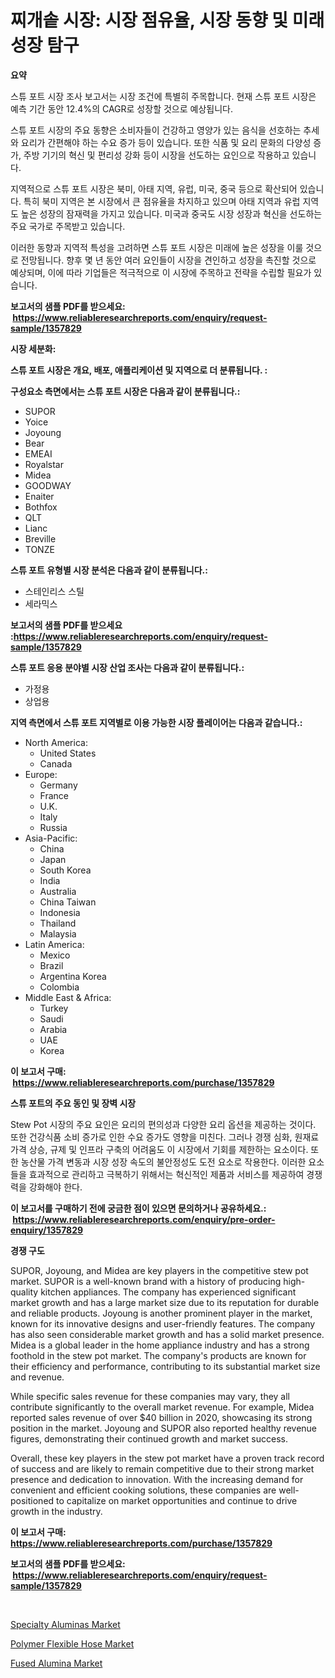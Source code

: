 <p><h1>찌개솥 시장: 시장 점유율, 시장 동향 및 미래 성장 탐구</h1></p><p><strong>요약</strong></p>
<p><p>스튜 포트 시장 조사 보고서는 시장 조건에 특별히 주목합니다. 현재 스튜 포트 시장은 예측 기간 동안 12.4%의 CAGR로 성장할 것으로 예상됩니다.</p><p>스튜 포트 시장의 주요 동향은 소비자들이 건강하고 영양가 있는 음식을 선호하는 추세와 요리가 간편해야 하는 수요 증가 등이 있습니다. 또한 식품 및 요리 문화의 다양성 증가, 주방 기기의 혁신 및 편리성 강화 등이 시장을 선도하는 요인으로 작용하고 있습니다.</p><p>지역적으로 스튜 포트 시장은 북미, 아태 지역, 유럽, 미국, 중국 등으로 확산되어 있습니다. 특히 북미 지역은 본 시장에서 큰 점유율을 차지하고 있으며 아태 지역과 유럽 지역도 높은 성장의 잠재력을 가지고 있습니다. 미국과 중국도 시장 성장과 혁신을 선도하는 주요 국가로 주목받고 있습니다.</p><p>이러한 동향과 지역적 특성을 고려하면 스튜 포트 시장은 미래에 높은 성장을 이룰 것으로 전망됩니다. 향후 몇 년 동안 여러 요인들이 시장을 견인하고 성장을 촉진할 것으로 예상되며, 이에 따라 기업들은 적극적으로 이 시장에 주목하고 전략을 수립할 필요가 있습니다.</p></p>
<p><strong>보고서의 샘플 PDF를 받으세요: &nbsp;<a href="https://www.reliableresearchreports.com/enquiry/request-sample/1357829">https://www.reliableresearchreports.com/enquiry/request-sample/1357829</a></strong></p>
<p><strong>시장 세분화:</strong></p>
<p><strong> 스튜 포트 시장은 개요, 배포, 애플리케이션 및 지역으로 더 분류됩니다. :</strong></p>
<p><strong>구성요소 측면에서는 스튜 포트 시장은 다음과 같이 분류됩니다.:</strong></p>
<p><ul><li>SUPOR</li><li>Yoice</li><li>Joyoung</li><li>Bear</li><li>EMEAI</li><li>Royalstar</li><li>Midea</li><li>GOODWAY</li><li>Enaiter</li><li>Bothfox</li><li>QLT</li><li>Lianc</li><li>Breville</li><li>TONZE</li></ul></p>
<p><strong> 스튜 포트 유형별 시장 분석은 다음과 같이 분류됩니다.:</strong></p>
<p><ul><li>스테인리스 스틸</li><li>세라믹스</li></ul></p>
<p><strong>보고서의 샘플 PDF를 받으세요 :<a href="https://www.reliableresearchreports.com/enquiry/request-sample/1357829">https://www.reliableresearchreports.com/enquiry/request-sample/1357829</a></strong></p>
<p><strong> 스튜 포트 응용 분야별 시장 산업 조사는 다음과 같이 분류됩니다.:</strong></p>
<p><ul><li>가정용</li><li>상업용</li></ul></p>
<p><strong>지역 측면에서 스튜 포트 지역별로 이용 가능한 시장 플레이어는 다음과 같습니다.:</strong></p>
<p><ul>
    <li>
        North America:
        <ul>
            <li>United States</li>
            <li>Canada</li>
        </ul>
    </li>
    <li>
        Europe:
        <ul>
            <li>Germany</li>
            <li>France</li>
            <li>U.K.</li>
            <li>Italy</li>
            <li>Russia</li>
        </ul>
    </li>
    <li>
        Asia-Pacific:
        <ul>
            <li>China</li>
            <li>Japan</li>
            <li>South Korea</li>
            <li>India</li>
            <li>Australia</li>
            <li>China Taiwan</li>
            <li>Indonesia</li>
            <li>Thailand</li>
            <li>Malaysia</li>
        </ul>
    </li>
    <li>
        Latin America:
        <ul>
            <li>Mexico</li>
            <li>Brazil</li>
            <li>Argentina Korea</li>
            <li>Colombia</li>
        </ul>
    </li>
    <li>
        Middle East & Africa:
        <ul>
            <li>Turkey</li>
            <li>Saudi</li>
            <li>Arabia</li>
            <li>UAE</li>
            <li>Korea</li>
        </ul>
    </li>
    </ul></p>
<p><strong>이 보고서 구매: &nbsp;<a href="https://www.reliableresearchreports.com/purchase/1357829">https://www.reliableresearchreports.com/purchase/1357829</a></strong></p>
<p><strong>스튜 포트의 주요 동인 및 장벽 시장</strong></p>
<p><p>Stew Pot 시장의 주요 요인은 요리의 편의성과 다양한 요리 옵션을 제공하는 것이다. 또한 건강식품 소비 증가로 인한 수요 증가도 영향을 미친다. 그러나 경쟁 심화, 원재료 가격 상승, 규제 및 인프라 구축의 어려움도 이 시장에서 기회를 제한하는 요소이다. 또한 농산물 가격 변동과 시장 성장 속도의 불안정성도 도전 요소로 작용한다. 이러한 요소들을 효과적으로 관리하고 극복하기 위해서는 혁신적인 제품과 서비스를 제공하여 경쟁력을 강화해야 한다.</p></p>
<p><strong>이 보고서를 구매하기 전에 궁금한 점이 있으면 문의하거나 공유하세요.: &nbsp;<a href="https://www.reliableresearchreports.com/enquiry/pre-order-enquiry/1357829">https://www.reliableresearchreports.com/enquiry/pre-order-enquiry/1357829</a></strong></p>
<p><strong>경쟁 구도</strong></p>
<p><p>SUPOR, Joyoung, and Midea are key players in the competitive stew pot market. SUPOR is a well-known brand with a history of producing high-quality kitchen appliances. The company has experienced significant market growth and has a large market size due to its reputation for durable and reliable products. Joyoung is another prominent player in the market, known for its innovative designs and user-friendly features. The company has also seen considerable market growth and has a solid market presence. Midea is a global leader in the home appliance industry and has a strong foothold in the stew pot market. The company's products are known for their efficiency and performance, contributing to its substantial market size and revenue. </p><p>While specific sales revenue for these companies may vary, they all contribute significantly to the overall market revenue. For example, Midea reported sales revenue of over $40 billion in 2020, showcasing its strong position in the market. Joyoung and SUPOR also reported healthy revenue figures, demonstrating their continued growth and market success. </p><p>Overall, these key players in the stew pot market have a proven track record of success and are likely to remain competitive due to their strong market presence and dedication to innovation. With the increasing demand for convenient and efficient cooking solutions, these companies are well-positioned to capitalize on market opportunities and continue to drive growth in the industry.</p></p>
<p><strong>이 보고서 구매: &nbsp; <a href="https://www.reliableresearchreports.com/purchase/1357829">https://www.reliableresearchreports.com/purchase/1357829</a></strong></p>
<p><strong>보고서의 샘플 PDF를 받으세요: &nbsp;<a href="https://www.reliableresearchreports.com/enquiry/request-sample/1357829">https://www.reliableresearchreports.com/enquiry/request-sample/1357829</a></strong><strong></strong></p>
<p>&nbsp;</p>
<p><p><a href="https://github.com/peachesmcdowel1/Market-Research-Report-List-1/blob/main/specialty-aluminas-market.md">Specialty Aluminas Market</a></p><p><a href="https://military-diascia-e68.notion.site/Insights-into-Polymer-Flexible-Hose-Market-Size-Analysing-Market-Share-Trends-and-Growth-from-202-cda1f9edf5dc45a79d93e62eee1f0282">Polymer Flexible Hose Market</a></p><p><a href="https://github.com/edytherolanlouisejk1miz0wig/Market-Research-Report-List-1/blob/main/fused-alumina-market.md">Fused Alumina Market</a></p></p>